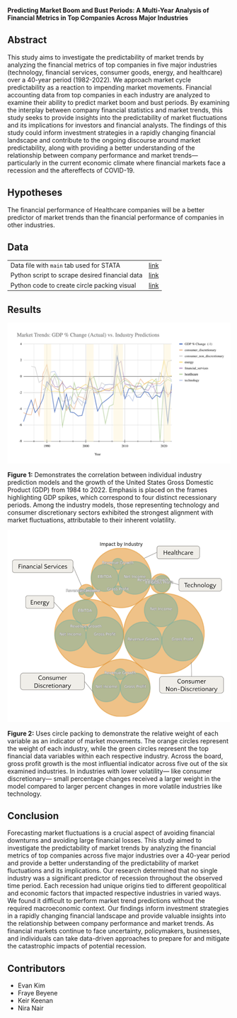 **Predicting Market Boom and Bust Periods: A Multi-Year Analysis of Financial Metrics in Top Companies Across Major Industries**

## Abstract

This study aims to investigate the predictability of market trends by analyzing the financial metrics of top companies in five major industries (technology, financial services, consumer goods, energy, and healthcare) over a 40-year period (1982-2022). We approach market cycle predictability as a reaction to impending market movements. Financial accounting data from top companies in each industry are analyzed to examine their ability to predict market boom and bust periods. By examining the interplay between company financial statistics and market trends, this study seeks to provide insights into the predictability of market fluctuations and its implications for investors and financial analysts. The findings of this study could inform investment strategies in a rapidly changing financial landscape and contribute to the ongoing discourse around market predictability, along with providing a better understanding of the relationship between company performance and market trends— particularly in the current economic climate where financial markets face a recession and the aftereffects of COVID-19.

## Hypotheses

The financial performance of Healthcare companies will be a better predictor of market trends than the financial performance of companies in other industries.

## Data

|                                                |                                                                                                    |
| :--------------------------------------------- | :------------------------------------------------------------------------------------------------: |
| Data file with `main` tab used for STATA       |      [link](https://github.com/keirkeenan/data-science-project/blob/main/data/main_data.xlsx)      |
| Python script to scrape desired financial data |       [link](https://github.com/keirkeenan/data-science-project/blob/main/data/parser.ipynb)       |
| Python code to create circle packing visual    | [link](https://github.com/keirkeenan/data-science-project/blob/main/data/circle_packing_visual.py) |

## Results

![Figure 1](https://github.com/keirkeenan/data-science-project/blob/main/images/figure1.png)

**Figure 1:** Demonstrates the correlation between individual industry prediction models and the growth of the United States Gross Domestic Product (GDP) from 1984 to 2022. Emphasis is placed on the frames highlighting GDP spikes, which correspond to four distinct recessionary periods. Among the industry models, those representing technology and consumer discretionary sectors exhibited the strongest alignment with market fluctuations, attributable to their inherent volatility.

![Figure 2](https://github.com/keirkeenan/data-science-project/blob/main/images/figure2.png)

**Figure 2:** Uses circle packing to demonstrate the relative weight of each variable as an indicator of market movements. The orange circles represent the weight of each industry, while the green circles represent the top financial data variables within each respective industry. Across the board, gross profit growth is the most influential indicator across five out of the six examined industries. In industries with lower volatility— like consumer discretionary— small percentage changes received a larger weight in the model compared to larger percent changes in more volatile industries like technology.

## Conclusion

Forecasting market fluctuations is a crucial aspect of avoiding financial downturns and avoiding large financial losses. This study aimed to investigate the predictability of market trends by analyzing the financial metrics of top companies across five major industries over a 40-year period and provide a better understanding of the predictability of market fluctuations and its implications. Our research determined that no single industry was a significant predictor of recession throughout the observed time period. Each recession had unique origins tied to different geopolitical and economic factors that impacted respective industries in varied ways. We found it difficult to perform market trend predictions without the required macroeconomic context. Our findings inform investment strategies in a rapidly changing financial landscape and provide valuable insights into the relationship between company performance and market trends. As financial markets continue to face uncertainty, policymakers, businesses, and individuals can take data-driven approaches to prepare for and mitigate the catastrophic impacts of potential recession.

## Contributors

- Evan Kim
- Fraye Beyene
- Keir Keenan
- Nira Nair
